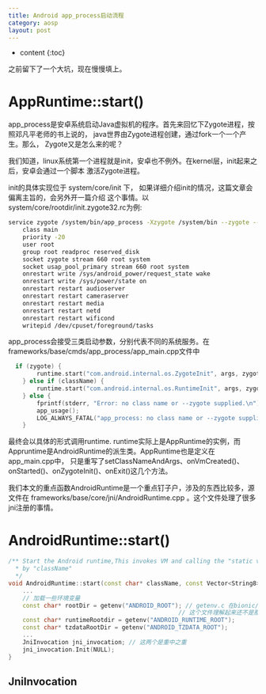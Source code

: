```yaml
---
title: Android app_process启动流程
category: aosp
layout: post
---
```

* content
{:toc}

之前留下了一个大坑，现在慢慢填上。

# AppRuntime::start()
app_process是安卓系统启动Java虚拟机的程序。首先来回忆下Zygote进程，按照邓凡平老师的书上说的，
java世界由Zygote进程创建，通过fork一个一个产生。那么， Zygote又是怎么来的呢？

我们知道，linux系统第一个进程就是init，安卓也不例外。在kernel层，init起来之后，安卓会通过一个脚本
激活Zygote进程。

init的具体实现位于 system/core/init 下， 如果详细介绍init的情况，这篇文章会偏离主旨的，会另外开一篇介绍
这个事情。以system/core/rootdir/init.zygote32.rc为例:
```bash
service zygote /system/bin/app_process -Xzygote /system/bin --zygote --start-system-server
    class main
    priority -20
    user root
    group root readproc reserved_disk
    socket zygote stream 660 root system
    socket usap_pool_primary stream 660 root system
    onrestart write /sys/android_power/request_state wake
    onrestart write /sys/power/state on
    onrestart restart audioserver
    onrestart restart cameraserver
    onrestart restart media
    onrestart restart netd
    onrestart restart wificond
    writepid /dev/cpuset/foreground/tasks
```
app_process会接受三类启动参数，分别代表不同的系统服务。在 frameworks/base/cmds/app_process/app_main.cpp文件中
```c
  if (zygote) {
        runtime.start("com.android.internal.os.ZygoteInit", args, zygote);
    } else if (className) {
        runtime.start("com.android.internal.os.RuntimeInit", args, zygote);
    } else {
        fprintf(stderr, "Error: no class name or --zygote supplied.\n");
        app_usage();
        LOG_ALWAYS_FATAL("app_process: no class name or --zygote supplied.");
    }
```
最终会以具体的形式调用runtime.
runtime实际上是AppRuntime的实例，而Appruntime是AndroidRuntime的派生类。AppRuntime也是定义在app_main.cpp中，
只是重写了setClassNameAndArgs、onVmCreated()、onStarted()、onZygoteInit()、onExit()这几个方法。

我们本文的重点函数AndroidRuntime是一个重点钉子户，涉及的东西比较多，源文件在 frameworks/base/core/jni/AndroidRuntime.cpp
。这个文件处理了很多jni注册的事情。

# AndroidRuntime::start()
```c++
/** Start the Android runtime,This invokes VM and calling the "static void main(String[], args)" method in the class named
  * by "className"
  */
void AndroidRuntime::start(const char* className, const Vector<String8>& options, bool zygote){
	...
	// 加载一些环境变量
	const char* rootDir = getenv("ANDROID_ROOT"); // getenv.c 在bionic/libc/upstream-openbsd/lib/libc/stdlib/getenv.c中定义
												// 这个文件理解起来还不是那么友好的
	const char* runtimeRootdir = getenv("ANDROID_RUNTIME_ROOT");
	const char* tzdataRootDir = getenv("ANDROID_TZDATA_ROOT");
	...
	JniInvocation jni_invocation; // 这两个是重中之重
	jni_invocation.Init(NULL);
}
```

## JniInvocation


